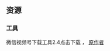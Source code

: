 <div style="display:none;" class="author">
{
    "subtitle": "资源",
    "title" : "资源",
    "date" : "2025",
    "description": "资源",
    "tag" : ["技术","资源"]
}
</div>

## 资源
### 工具
微信视频号下载工具2.4<files file-id="4">点击下载</files>   ， [原作者](https://github.com/qiye45/wechatVideoDownload)